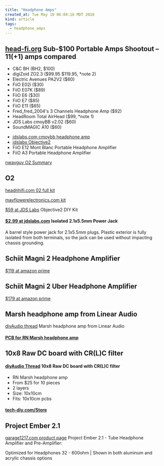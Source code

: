```yaml
---
title: "Headphone Amps"
created_at: Tue May 10 06:04:16 MDT 2016
kind: article
tags:
  - headphone_amps
---
```


## <a href="http://www.head-fi.org/t/596482/the-sub-100-portable-amps-shootout-11-1-amps-compared" target="_blank">head-fi.org</a> Sub-$100 Portable Amps Shootout – 11(+1) amps compared 

<ul>
<li>C&C BH (BH2, $100)</li>
<li>digiZoid ZO2.3 ($99.95 $119.95, *note 2)</li>
<li>Electric Avenues PA2V2 ($60)</li>
<li>FiiO E02i ($30)</li>
<li>FiiO E07K ($89)</li>
<li>FiiO E6 ($30)</li>
<li>FiiO E7 ($85)</li>
<li>FiiO E11 ($65)</li>
<li>Fred_fred_2004's 3 Channels Headphone Amp ($92)</li>
<li>HeadRoom Total AirHead ($99, *note 1)</li>
<li>JDS Labs cmoyBB v2.02 ($60)</li>
<li>SoundMAGIC A10 ($60)</li>
</ul>


<ul>
  <li><a href="https://www.jdslabs.com/products/1/cmoybb-v2-03-headphone-amplifier/" target="_blank">jdslabs.com cmoybb headphone amp</a></li>
  <li><a href="https://www.jdslabs.com/products/35/objective2-headphone-amplifier/" target="_blank">jdslabs Objective2</a></li>
  <li>FiiO E12 Mont Blanc Portable Headphone Amplifier</li>
  <li>FiiO A3 Portable Headphone Amplifier</li>
</ul>
 
<a href="http://nwavguy.blogspot.com/2011/08/o2-summary.html" target="_blank">nwavguy O2 Summary</a>

## O2

<a href="http://www.headnhifi.com/o2-kit-full" target="_blank">headnhifi.com 02 full kit</a>

<a href="https://www.mayflowerelectronics.com/shop/diy-products/diy-objective2-kit/" target="_blank">mayflowerelectronics.com kit</a>


<a href="https://www.jdslabs.com/products/82/objective2-diy-kit/" target="_blank">$59 at JDS Labs</a> Objective2 DIY Kit 


#### <a href="https://www.jdslabs.com/products/92/isolated-2-1x5-5mm-power-jack/" target="_blank">$2.99 at jdslabs.com</a> Isolated 2.1x5.5mm Power Jack

A barrel style power jack for 2.1x5.5mm plugs. Plastic exterior is fully
isolated from both terminals, so the jack can be used without impacting
chassis grounding.


## Schiit Magni 2 Headphone Amplifier 

<a href="http://www.amazon.com/Magni-2-Uber-Headphone-Amplifier/dp/B00SCBX6FA" target="_blank">$119 at amazon prime</a>

## Schiit Magni 2 Uber Headphone Amplifier 

<a href="http://www.amazon.com/Magni-2-Uber-Headphone-Amplifier/dp/B00SCBX6FA" target="_blank">$179 at amazon prime</a>


## Marsh headphone amp from Linear Audio 

<a href="http://www.diyaudio.com/forums/headphone-systems/211394-marsh-headphone-amp-linear-audio.html" target="_blank">diyAudio thread</a> Marsh headphone amp from Linear Audio 


#### <a href="http://dirtypcbs.com/view.php?share=17271&accesskey=81757a62e12568ebe13ec7a506c748dc" target="_blank">PCB for RN Marsh headphone amp</a>

## 10x8 Raw DC board with CR(L)C filter 

#### <a href="http://www.diyaudio.com/forums/power-supplies/274109-10x8-raw-dc-board-cr-l-c-filter.html" target="_blank">diyAudio Thread</a> 10x8 Raw DC board with CR(L)C filter 



<ul>
  <li>RN Marsh headphone amp</li>
  <li>From $25 for 10 pieces</li>
  <li>2 layers</li>
  <li>Size: 10x10cm</li>
  <li>Fits: 10x10cm pcbs</li>
</ul>


#### <a href="http://tech-diy.com/Store/MarshHeadphone.htm" target="_blank">tech-diy.com/Store</a>


## Project Ember 2.1

<a href="http://www.garage1217.com/garage1217_diy_tube_headphone_amplifiers_004.htm" target="_blank">garage1217.com product page</a> Project Ember 2.1 - Tube Headphone Amplifier and Pre-Amplifier: 

Optimized for Headphones 32 - 600ohm | Shown in both aluminum and acrylic chassis options 



<!--
html boilerplate
<a href="" target="_blank"></a>
<img src="" width="400px">
<ul>
  <li></li>
</ul>
<pre>
</pre>
<pre><code>
</code></pre>
-->
